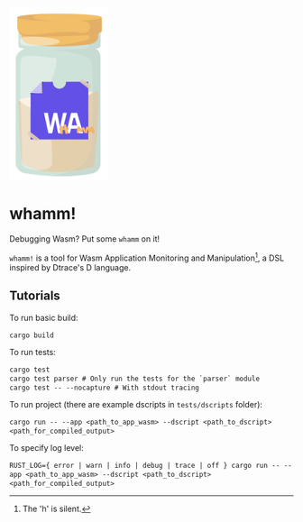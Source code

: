 <picture>
  <img width="175" alt="The logo for wham!. Shows a spice jar with the WebAssembly logo, but with the 'h' and 'mm' letters written in between the 'wa' to spell 'whamm'."  src="/docs/logos/wham!_logo.png">
</picture>

# whamm! #

Debugging Wasm? Put some `whamm` on it!

`whamm!` is a tool for Wasm Application Monitoring and Manipulation[^1], a DSL inspired by Dtrace's D language.

[^1]: The 'h' is silent.

## Tutorials ##

To run basic build:
```shell
cargo build
```

To run tests:
```shell
cargo test
cargo test parser # Only run the tests for the `parser` module
cargo test -- --nocapture # With stdout tracing
```

To run project (there are example dscripts in `tests/dscripts` folder):
```shell
cargo run -- --app <path_to_app_wasm> --dscript <path_to_dscript> <path_for_compiled_output>
```

To specify log level:
```shell
RUST_LOG={ error | warn | info | debug | trace | off } cargo run -- --app <path_to_app_wasm> --dscript <path_to_dscript> <path_for_compiled_output>
```
